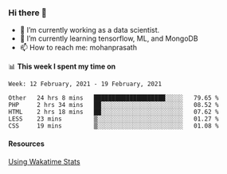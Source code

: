 ### Hi there 👋

- 🔭 I’m currently working as a data scientist.
- 🌱 I’m currently learning tensorflow, ML, and MongoDB
- 📫 How to reach me: mohanprasath

📊 **This week I spent my time on**
<!--START_SECTION:waka-->
```text
Week: 12 February, 2021 - 19 February, 2021

Other   24 hrs 8 mins   ████████████████████░░░░░   79.65 % 
PHP     2 hrs 34 mins   ██░░░░░░░░░░░░░░░░░░░░░░░   08.52 % 
HTML    2 hrs 18 mins   ██░░░░░░░░░░░░░░░░░░░░░░░   07.62 % 
LESS    23 mins         ▒░░░░░░░░░░░░░░░░░░░░░░░░   01.27 % 
CSS     19 mins         ▒░░░░░░░░░░░░░░░░░░░░░░░░   01.08 % 
```
<!--END_SECTION:waka-->

#### Resources
[Using Wakatime Stats](https://github.com/marketplace/actions/waka-readme)
